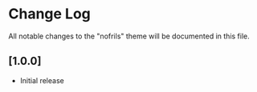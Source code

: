 # Change Log

All notable changes to the "nofrils" theme will be documented in this file.

## [1.0.0]

- Initial release
